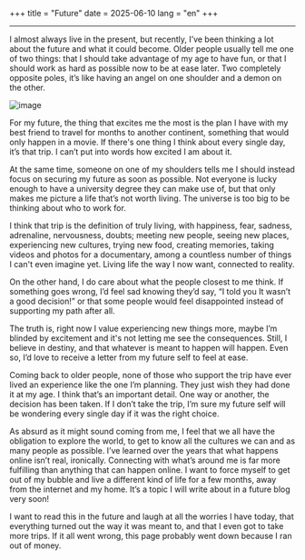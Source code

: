 +++
title = "Future" 
date = 2025-06-10
lang = "en"
+++
<hr></hr>

I almost always live in the present, but recently, I’ve been thinking a lot about the future and what it could become. Older people usually tell me one of two things: that I should take advantage of my age to have fun, or that I should work as hard as possible now to be at ease later. Two completely opposite poles, it’s like having an angel on one shoulder and a demon on the other.

![image](/ad.jpg "title")

For my future, the thing that excites me the most is the plan I have with my best friend to travel for months to another continent, something that would only happen in a movie. If there's one thing I think about every single day, it’s that trip. I can’t put into words how excited I am about it.

At the same time, someone on one of my shoulders tells me I should instead focus on securing my future as soon as possible. Not everyone is lucky enough to have a university degree they can make use of, but that only makes me picture a life that’s not worth living. The universe is too big to be thinking about who to work for.

I think that trip is the definition of truly living, with happiness, fear, sadness, adrenaline, nervousness, doubts; meeting new people, seeing new places, experiencing new cultures, trying new food, creating memories, taking videos and photos for a documentary, among a countless number of things I can't even imagine yet. Living life the way I now want, connected to reality.

On the other hand, I do care about what the people closest to me think. If something goes wrong, I’d feel sad knowing they’d say, “I told you It wasn’t a good decision!” or that some people would feel disappointed instead of supporting my path after all.

The truth is, right now I value experiencing new things more, maybe I’m blinded by excitement and it's not letting me see the consequences. Still, I believe in destiny, and that whatever is meant to happen will happen. Even so, I’d love to receive a letter from my future self to feel at ease.

Coming back to older people, none of those who support the trip have ever lived an experience like the one I’m planning. They just wish they had done it at my age. I think that’s an important detail. One way or another, the decision has been taken. If I don’t take the trip, I’m sure my future self will be wondering every single day if it was the right choice.

As absurd as it might sound coming from me, I feel that we all have the obligation to explore the world, to get to know all the cultures we can and as many people as possible. I’ve learned over the years that what happens online isn’t real, ironically. Connecting with what’s around me is far more fulfilling than anything that can happen online. I want to force myself to get out of my bubble and live a different kind of life for a few months, away from the internet and my home. It’s a topic I will write about in a future blog very soon!

I want to read this in the future and laugh at all the worries I have today, that everything turned out the way it was meant to, and that I even got to take more trips. If it all went wrong, this page probably went down because I ran out of money.
